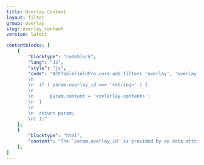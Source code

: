```yaml
---
title: Overlay Content
layout: filter
group: overlay
slug: overlay_content
version: latest

contentblocks: [
	{
		"blocktype": "codeblock",
		"lang": "JS",
		"style": "js",
		"code": "ACFTableFieldPro.core.add_filter( 'overlay', 'overlay_content', function( param ) {
		\n
		\n	if ( param.overlay_id === '<string>' ) {
		\n
		\n		param.content = '<ovlerlay-content>';
		\n	}
		\n
		\n	return param;
		\n} );"
	},
	{
		"blocktype": "html",
		"content": "The `param.overlay_id` is provided by an data attribute `data-overlay-id=\"\"` of an element, that calls an overlay.",
	},
]
---
```


